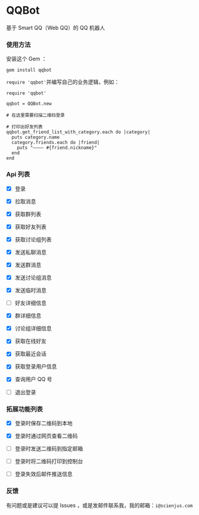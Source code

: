 # QQBot

基于 Smart QQ（Web QQ）的 QQ 机器人

### 使用方法

安装这个 Gem ：

```
gem install qqbot
```

`require 'qqbot'`并编写自己的业务逻辑，例如：

```
require 'qqbot'

qqbot = QQBot.new

# 在这里需要扫描二维码登录

# 打印出好友列表
qqbot.get_friend_list_with_category.each do |category|
  puts category.name
  category.friends.each do |friend|
    puts "———— #{friend.nickname}"
  end
end
```

### Api 列表

- [x] 登录
- [x] 拉取消息
- [x] 获取群列表
- [x] 获取好友列表
- [x] 获取讨论组列表
- [x] 发送私聊消息
- [x] 发送群消息
- [x] 发送讨论组消息
- [x] 发送临时消息
- [ ] 好友详细信息
- [x] 群详细信息
- [x] 讨论组详细信息
- [x] 获取在线好友
- [x] 获取最近会话
- [x] 获取登录用户信息
- [x] 查询用户 QQ 号
- [ ] 退出登录


### 拓展功能列表

- [x] 登录时保存二维码到本地
- [x] 登录时通过网页查看二维码
- [ ] 登录时发送二维码到指定邮箱
- [ ] 登录时将二维码打印到控制台
- [ ] 登录失效后邮件推送信息


### 反馈

有问题或是建议可以提 Issues ，或是发邮件联系我，我的邮箱：`i@scienjus.com`
